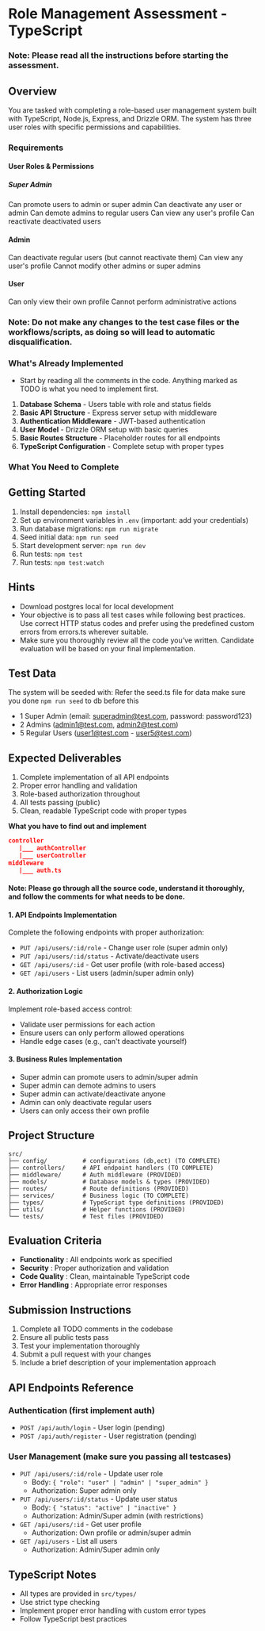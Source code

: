 # Role Management Assessment - TypeScript
### Note: Please read all the instructions before starting the assessment.
## Overview

You are tasked with completing a role-based user management system built with TypeScript, Node.js, Express, and Drizzle ORM. The system has three user roles with specific permissions and capabilities.

### Requirements

#### User Roles & Permissions

##### Super Admin
 Can promote users to admin or super admin
 Can deactivate any user or admin
 Can demote admins to regular users
 Can view any user's profile
 Can reactivate deactivated users
#### Admin
 Can deactivate regular users (but cannot reactivate them)
 Can view any user's profile
 Cannot modify other admins or super admins
#### User
 Can only view their own profile
 Cannot perform administrative actions

### Note: Do not make any changes to the test case files or the workflows/scripts, as doing so will lead to automatic disqualification.

### What's Already Implemented

- Start by reading all the comments in the code. Anything marked as TODO is what you need to implement first.

1. **Database Schema** - Users table with role and status fields
2. **Basic API Structure** - Express server setup with middleware
3. **Authentication Middleware** - JWT-based authentication
4. **User Model** - Drizzle ORM setup with basic queries
5. **Basic Routes Structure** - Placeholder routes for all endpoints
6. **TypeScript Configuration** - Complete setup with proper types

### What You Need to Complete

## Getting Started

1. Install dependencies: `npm install`
2. Set up environment variables in `.env` (important: add your credentials)
3. Run database migrations: `npm run migrate`
4. Seed initial data: `npm run seed`
5. Start development server: `npm run dev`
6. Run tests: `npm test`
7. Run tests: `npm test:watch`

## Hints

- Download postgres local for local development
- Your objective is to pass all test cases while following best practices. Use correct HTTP status codes and prefer using the predefined
  custom errors from errors.ts wherever suitable.
- Make sure you thoroughly review all the code you’ve written. Candidate evaluation will be based on your final implementation.

## Test Data

The system will be seeded with:
Refer the seed.ts file for data make sure you done `npm run seed` to db before this

- 1 Super Admin (email: superadmin@test.com, password: password123)
- 2 Admins (admin1@test.com, admin2@test.com)
- 5 Regular Users (user1@test.com - user5@test.com)

## Expected Deliverables

1. Complete implementation of all API endpoints
2. Proper error handling and validation
3. Role-based authorization throughout
4. All tests passing (public)
5. Clean, readable TypeScript code with proper types

**What you have to find out and implement**
```json
controller
   |___ authController
   |___ userController
middleware
   |___ auth.ts
```
#### Note: Please go through all the source code, understand it thoroughly, and follow the comments for what needs to be done.

#### 1. API Endpoints Implementation

Complete the following endpoints with proper authorization:

- `PUT /api/users/:id/role` - Change user role (super admin only)
- `PUT /api/users/:id/status` - Activate/deactivate users
- `GET /api/users/:id` - Get user profile (with role-based access)
- `GET /api/users` - List users (admin/super admin only)

#### 2. Authorization Logic
Implement role-based access control:
- Validate user permissions for each action
- Ensure users can only perform allowed operations
- Handle edge cases (e.g., can't deactivate yourself)

#### 3. Business Rules Implementation
- Super admin can promote users to admin/super admin
- Super admin can demote admins to users
- Super admin can activate/deactivate anyone
- Admin can only deactivate regular users
- Users can only access their own profile

## Project Structure

```
src/
├── config/          # configurations (db,ect) (TO COMPLETE)
├── controllers/     # API endpoint handlers (TO COMPLETE)
├── middleware/      # Auth middleware (PROVIDED)
├── models/          # Database models & types (PROVIDED)
├── routes/          # Route definitions (PROVIDED)
├── services/        # Business logic (TO COMPLETE)
├── types/           # TypeScript type definitions (PROVIDED)
├── utils/           # Helper functions (PROVIDED)
└── tests/           # Test files (PROVIDED)
```

## Evaluation Criteria

- **Functionality**  : All endpoints work as specified
- **Security**       : Proper authorization and validation
- **Code Quality**   : Clean, maintainable TypeScript code
- **Error Handling** : Appropriate error responses

## Submission Instructions

1. Complete all TODO comments in the codebase
2. Ensure all public tests pass
3. Test your implementation thoroughly
4. Submit a pull request with your changes
5. Include a brief description of your implementation approach

## API Endpoints Reference

### Authentication (first implement auth)
- `POST /api/auth/login` - User login (pending)
- `POST /api/auth/register` - User registration (pending)
### User Management (make sure you passing all testcases)
- `PUT /api/users/:id/role` - Update user role
  - Body: `{ "role": "user" | "admin" | "super_admin" }`
  - Authorization: Super admin only
- `PUT /api/users/:id/status` - Update user status
  - Body: `{ "status": "active" | "inactive" }`
  - Authorization: Admin/Super admin (with restrictions)
- `GET /api/users/:id` - Get user profile
  - Authorization: Own profile or admin/super admin
- `GET /api/users` - List all users
  - Authorization: Admin/Super admin only

## TypeScript Notes
- All types are provided in `src/types/`
- Use strict type checking
- Implement proper error handling with custom error types
- Follow TypeScript best practices
